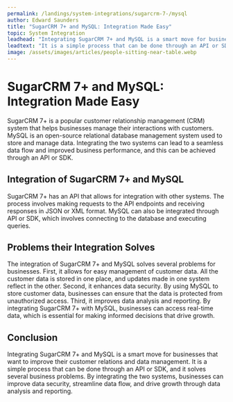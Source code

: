 ```yaml
---
permalink: /landings/system-integrations/sugarcrm-7-/mysql
author: Edward Saunders
title: "SugarCRM 7+ and MySQL: Integration Made Easy"
topic: System Integration
leadhead: "Integrating SugarCRM 7+ and MySQL is a smart move for businesses that want to improve their customer relations and data management"
leadtext: "It is a simple process that can be done through an API or SDK, and it solves several business problems. By integrating the two systems, businesses can improve data security, streamline data flow, and drive growth through data analysis and reporting."
image: /assets/images/articles/people-sitting-near-table.webp
---
```

<div class="arttext">	<h1>SugarCRM 7+ and MySQL: Integration Made Easy</h1>
	<p>SugarCRM 7+ is a popular customer relationship management (CRM) system that helps businesses manage their interactions with customers. MySQL is an open-source relational database management system used to store and manage data. Integrating the two systems can lead to a seamless data flow and improved business performance, and this can be achieved through an API or SDK.</p>
	<h2>Integration of SugarCRM 7+ and MySQL</h2>
	<p>SugarCRM 7+ has an API that allows for integration with other systems. The process involves making requests to the API endpoints and receiving responses in JSON or XML format. MySQL can also be integrated through API or SDK, which involves connecting to the database and executing queries.</p>
	<h2>Problems their Integration Solves</h2>
	<p>The integration of SugarCRM 7+ and MySQL solves several problems for businesses. First, it allows for easy management of customer data. All the customer data is stored in one place, and updates made in one system reflect in the other. Second, it enhances data security. By using MySQL to store customer data, businesses can ensure that the data is protected from unauthorized access. Third, it improves data analysis and reporting. By integrating SugarCRM 7+ with MySQL, businesses can access real-time data, which is essential for making informed decisions that drive growth.</p>
	<h2>Conclusion</h2>
	<p>Integrating SugarCRM 7+ and MySQL is a smart move for businesses that want to improve their customer relations and data management. It is a simple process that can be done through an API or SDK, and it solves several business problems. By integrating the two systems, businesses can improve data security, streamline data flow, and drive growth through data analysis and reporting.</p>
</div>